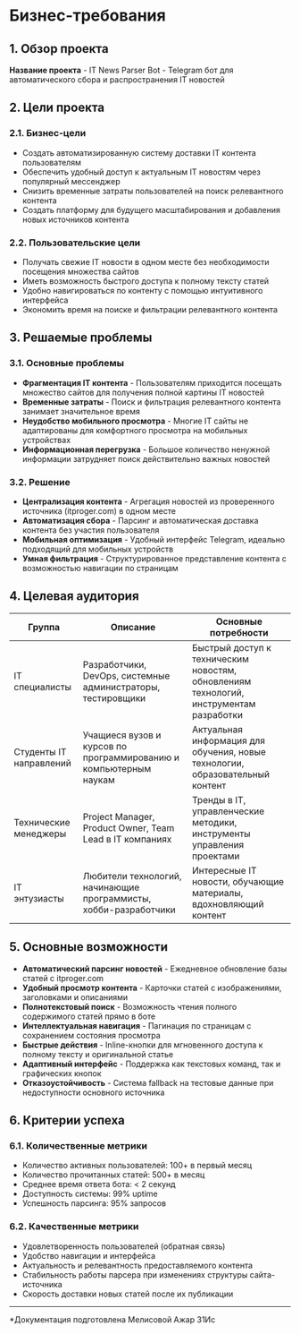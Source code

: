 # Бизнес-требования

## 1. Обзор проекта

**Название проекта** - IT News Parser Bot - Telegram бот для автоматического сбора и распространения IT новостей

## 2. Цели проекта

### 2.1. Бизнес-цели
- Создать автоматизированную систему доставки IT контента пользователям
- Обеспечить удобный доступ к актуальным IT новостям через популярный мессенджер
- Снизить временные затраты пользователей на поиск релевантного контента
- Создать платформу для будущего масштабирования и добавления новых источников контента

### 2.2. Пользовательские цели
- Получать свежие IT новости в одном месте без необходимости посещения множества сайтов
- Иметь возможность быстрого доступа к полному тексту статей
- Удобно навигироваться по контенту с помощью интуитивного интерфейса
- Экономить время на поиске и фильтрации релевантного контента

## 3. Решаемые проблемы

### 3.1. Основные проблемы
- **Фрагментация IT контента** - Пользователям приходится посещать множество сайтов для получения полной картины IT новостей
- **Временные затраты** - Поиск и фильтрация релевантного контента занимает значительное время
- **Неудобство мобильного просмотра** - Многие IT сайты не адаптированы для комфортного просмотра на мобильных устройствах
- **Информационная перегрузка** - Большое количество ненужной информации затрудняет поиск действительно важных новостей

### 3.2. Решение 
- **Централизация контента** - Агрегация новостей из проверенного источника (itproger.com) в одном месте
- **Автоматизация сбора** - Парсинг и автоматическая доставка контента без участия пользователя
- **Мобильная оптимизация** - Удобный интерфейс Telegram, идеально подходящий для мобильных устройств
- **Умная фильтрация** - Структурированное представление контента с возможностью навигации по страницам

## 4. Целевая аудитория

| Группа | Описание | Основные потребности |
|--------|-----------|---------------------|
| IT специалисты | Разработчики, DevOps, системные администраторы, тестировщики | Быстрый доступ к техническим новостям, обновлениям технологий, инструментам разработки |
| Студенты IT направлений | Учащиеся вузов и курсов по программированию и компьютерным наукам | Актуальная информация для обучения, новые технологии, образовательный контент |
| Технические менеджеры | Project Manager, Product Owner, Team Lead в IT компаниях | Тренды в IT, управленческие методики, инструменты управления проектами |
| IT энтузиасты | Любители технологий, начинающие программисты, хобби-разработчики | Интересные IT новости, обучающие материалы, вдохновляющий контент |

## 5. Основные возможности

- **Автоматический парсинг новостей** - Ежедневное обновление базы статей с itproger.com
- **Удобный просмотр контента** - Карточки статей с изображениями, заголовками и описаниями
- **Полнотекстовый поиск** - Возможность чтения полного содержимого статей прямо в боте
- **Интеллектуальная навигация** - Пагинация по страницам с сохранением состояния просмотра
- **Быстрые действия** - Inline-кнопки для мгновенного доступа к полному тексту и оригинальной статье
- **Адаптивный интерфейс** - Поддержка как текстовых команд, так и графических кнопок
- **Отказоустойчивость** - Система fallback на тестовые данные при недоступности основного источника

## 6. Критерии успеха

### 6.1. Количественные метрики
- Количество активных пользователей: 100+ в первый месяц
- Количество прочитанных статей: 500+ в месяц
- Среднее время ответа бота: < 2 секунд
- Доступность системы: 99% uptime
- Успешность парсинга: 95% запросов

### 6.2. Качественные метрики
- Удовлетворенность пользователей (обратная связь)
- Удобство навигации и интерфейса
- Актуальность и релевантность предоставляемого контента
- Стабильность работы парсера при изменениях структуры сайта-источника
- Скорость доставки новых статей после их публикации

---

*Документация подготовлена Мелисовой Ажар 31Ис
